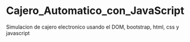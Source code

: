 # Cajero_Automatico_con_JavaScript
Simulacion de cajero electronico usando el DOM, bootstrap, html, css y javascript
